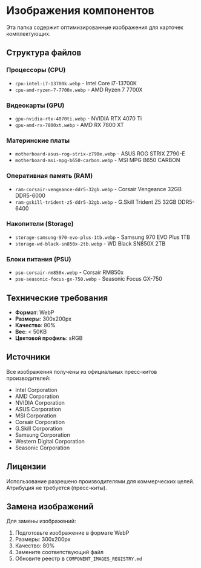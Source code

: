 # Изображения компонентов

Эта папка содержит оптимизированные изображения для карточек комплектующих.

## Структура файлов

### Процессоры (CPU)
- `cpu-intel-i7-13700k.webp` - Intel Core i7-13700K
- `cpu-amd-ryzen-7-7700x.webp` - AMD Ryzen 7 7700X

### Видеокарты (GPU)
- `gpu-nvidia-rtx-4070ti.webp` - NVIDIA RTX 4070 Ti
- `gpu-amd-rx-7800xt.webp` - AMD RX 7800 XT

### Материнские платы
- `motherboard-asus-rog-strix-z790e.webp` - ASUS ROG STRIX Z790-E
- `motherboard-msi-mpg-b650-carbon.webp` - MSI MPG B650 CARBON

### Оперативная память (RAM)
- `ram-corsair-vengeance-ddr5-32gb.webp` - Corsair Vengeance 32GB DDR5-6000
- `ram-gskill-trident-z5-ddr5-32gb.webp` - G.Skill Trident Z5 32GB DDR5-6400

### Накопители (Storage)
- `storage-samsung-970-evo-plus-1tb.webp` - Samsung 970 EVO Plus 1TB
- `storage-wd-black-sn850x-2tb.webp` - WD Black SN850X 2TB

### Блоки питания (PSU)
- `psu-corsair-rm850x.webp` - Corsair RM850x
- `psu-seasonic-focus-gx-750.webp` - Seasonic Focus GX-750

## Технические требования

- **Формат**: WebP
- **Размеры**: 300x200px
- **Качество**: 80%
- **Вес**: < 50KB
- **Цветовой профиль**: sRGB

## Источники

Все изображения получены из официальных пресс-китов производителей:
- Intel Corporation
- AMD Corporation
- NVIDIA Corporation
- ASUS Corporation
- MSI Corporation
- Corsair Corporation
- G.Skill Corporation
- Samsung Corporation
- Western Digital Corporation
- Seasonic Corporation

## Лицензии

Использование разрешено производителями для коммерческих целей.
Атрибуция не требуется (пресс-киты).

## Замена изображений

Для замены изображений:
1. Подготовьте изображение в формате WebP
2. Размеры: 300x200px
3. Качество: 80%
4. Замените соответствующий файл
5. Обновите реестр в `COMPONENT_IMAGES_REGISTRY.md`
